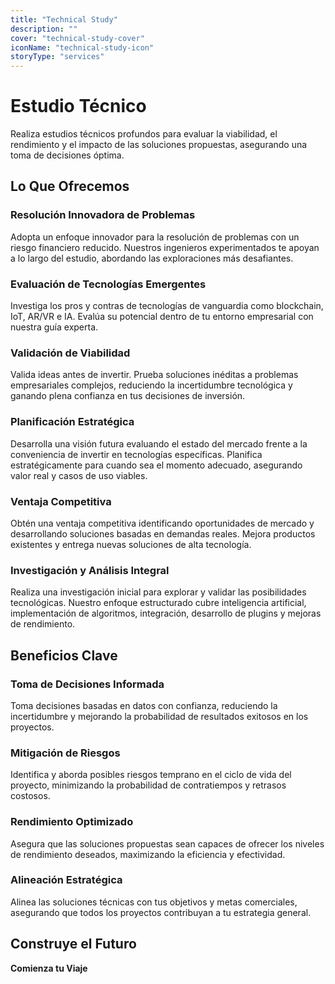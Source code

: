 ```yaml
---
title: "Technical Study"
description: ""
cover: "technical-study-cover"
iconName: "technical-study-icon"
storyType: "services"
---
```


# Estudio Técnico

Realiza estudios técnicos profundos para evaluar la viabilidad, el rendimiento y el impacto de las soluciones propuestas, asegurando una toma de decisiones óptima.

## Lo Que Ofrecemos

### Resolución Innovadora de Problemas

Adopta un enfoque innovador para la resolución de problemas con un riesgo financiero reducido. Nuestros ingenieros experimentados te apoyan a lo largo del estudio, abordando las exploraciones más desafiantes.

### Evaluación de Tecnologías Emergentes

Investiga los pros y contras de tecnologías de vanguardia como blockchain, IoT, AR/VR e IA. Evalúa su potencial dentro de tu entorno empresarial con nuestra guía experta.

### Validación de Viabilidad

Valida ideas antes de invertir. Prueba soluciones inéditas a problemas empresariales complejos, reduciendo la incertidumbre tecnológica y ganando plena confianza en tus decisiones de inversión.

### Planificación Estratégica

Desarrolla una visión futura evaluando el estado del mercado frente a la conveniencia de invertir en tecnologías específicas. Planifica estratégicamente para cuando sea el momento adecuado, asegurando valor real y casos de uso viables.

### Ventaja Competitiva

Obtén una ventaja competitiva identificando oportunidades de mercado y desarrollando soluciones basadas en demandas reales. Mejora productos existentes y entrega nuevas soluciones de alta tecnología.

### Investigación y Análisis Integral

Realiza una investigación inicial para explorar y validar las posibilidades tecnológicas. Nuestro enfoque estructurado cubre inteligencia artificial, implementación de algoritmos, integración, desarrollo de plugins y mejoras de rendimiento.

## Beneficios Clave

### Toma de Decisiones Informada

Toma decisiones basadas en datos con confianza, reduciendo la incertidumbre y mejorando la probabilidad de resultados exitosos en los proyectos.

### Mitigación de Riesgos

Identifica y aborda posibles riesgos temprano en el ciclo de vida del proyecto, minimizando la probabilidad de contratiempos y retrasos costosos.

### Rendimiento Optimizado

Asegura que las soluciones propuestas sean capaces de ofrecer los niveles de rendimiento deseados, maximizando la eficiencia y efectividad.

### Alineación Estratégica

Alinea las soluciones técnicas con tus objetivos y metas comerciales, asegurando que todos los proyectos contribuyan a tu estrategia general.

## Construye el Futuro

**Comienza tu Viaje**
